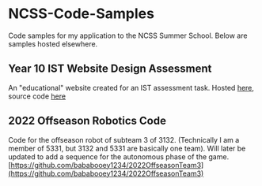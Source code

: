 # NCSS-Code-Samples
Code samples for my application to the NCSS Summer School. Below are samples hosted elsewhere.

## Year 10 IST Website Design Assessment
An "educational" website created for an IST assessment task. Hosted [here](https://bababooey1234.github.io/), source code [here](https://github.com/bababooey1234/bababooey1234.github.io)

## 2022 Offseason Robotics Code
Code for the offseason robot of subteam 3 of 3132. (Technically I am a member of 5331, but 3132 and 5331 are basically one team). Will later be updated to add a sequence for the autonomous phase of the game. [https://github.com/bababooey1234/2022OffseasonTeam3](https://github.com/bababooey1234/2022OffseasonTeam3)

